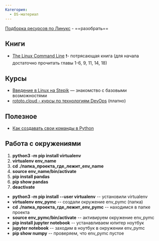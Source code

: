 ```yaml
---
Категория:
  - DS-материал
---
```

[Подборка ресурсов по Линукс](https://proglib.io/p/linux-courses) - ==разобрать==

  

## Книги

- [The Linux Command Line](https://cloud.mail.ru/public/84iq/4WXUWaKe2) ❗️- потрясающая книга (для начала достаточно прочитать главы 1-6, 9, 11, 14, 18)

## Курсы

- [Введение в Linux на Stepik](https://stepik.org/course/73) — знакомство с базовыми возможностями
- [rototo.cloud - курсы по технологиям DevOps](https://rotoro.cloud/landing.html) (платно)

## Полезное

- [Как создавать свои команды в Python](https://click.palletsprojects.com/en/8.1.x/)

## Работа с окружениями

1. **python3 -m pip install virtualenv**
2. **virtualenv env_name**
3. **cd ./папка_проекта_где_лежит_env_name**
4. **source env_name/bin/activate**
5. **pip install pandas**
6. **pip show pandas**
7. **deactivate**

  

  

  

- **python3 -m pip install --user virtualenv** -- установили virtualenv
- **virtualenv env_pymc** -- создали окружение env_pymc (папка)
- **cd ./папка_проекта_где_лежит_env_pymc** -- находимся в папке проекта
- **source env_pymc/bin/activate** -- активируем окружение env_pymc
- **pip install jupyter notebook** -- устанавливаем юпитер ноутбук
- **jupyter notebook** -- заходим в ноутбук в окружении env_pymc
- **pip show numpy** -- проверяем, что env_pymc пустое